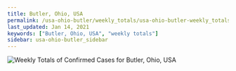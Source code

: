 ```yaml
---
title: Butler, Ohio, USA
permalink: /usa-ohio-butler/weekly_totals/usa-ohio-butler-weekly_totals.html
last_updated: Jan 14, 2021
keywords: ["Butler, Ohio, USA", "weekly totals"]
sidebar: usa-ohio-butler_sidebar
---
```


![Weekly Totals of Confirmed Cases for Butler, Ohio, USA](/covid_tracker/images/graphs/usa-ohio-butler-weekly_totals_graph.png)
